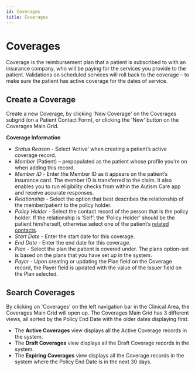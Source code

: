 ```yaml
---
id: Coverages
title: Coverages
---
```


# Coverages 
Coverage is the reimbursement plan that a patient is subscribed to with an insurance company, who will be paying for the services you provide to the patient. Validations on scheduled services will roll back to the coverage – to make sure the patient has active coverage for the dates of service.

##  Create a Coverage  

Create a new Coverage, by clicking 'New Coverage' on the Coverages subgrid (on a Patient Contact Form), or clicking the 'New' button on the Coverages Main Grid.

**Coverage Information**
- *Status Reason* - Select ‘Active’ when creating a patient’s active coverage record. 
- *Member* (Patient) – prepopulated as the patient whose profile you’re on when adding this record.
- *Member ID* - Enter the Member ID as it appears on the patient’s insurance card. The member ID is transferred to the claim. It also enables you to run eligibility checks from within the Autism Care app and receive accurate responses.
- *Relationship* - Select the option that best describes the relationship of the member/patient to the policy holder. 
- *Policy Holder* - Select the contact record of the person that is the policy holder. If the relationship is ‘Self’; the ‘Policy Holder’ should be the patient him/herself, otherwise select one of the patient’s [related contacts](Connection.md).
- *Start Date* - Enter the start date for this coverage.
- *End Date* - Enter the end date for this coverage.
- *Plan* - Select the plan the patient is covered under. The plans option-set is based on the plans that you have set up in the system.
- *Payer* - Upon creating or updating the Plan field on the Coverage record, the Payer field is updated with the value of the Issuer field on the Plan selected. 

## Search Coverages

By clicking on 'Coverages' on the left navigation bar in the Clinical Area, the Coverages Main Grid will open up. The Coverages Main Grid has 3 different views, all sorted by the Policy End Date with the older dates displaying first.

- The **Active Coverages** view displays all the Active Coverage records in the system. 
- The **Draft Coverages** view displays all the Draft Coverage records in the system. 
- The **Expiring Coverages** view displays all the Coverage records in the system where the Policy End Date is in the next 30 days.